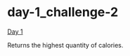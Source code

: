 # day-1_challenge-2

[Day 1](https://adventofcode.com/2022/day/1)

Returns the highest quantity of calories.
